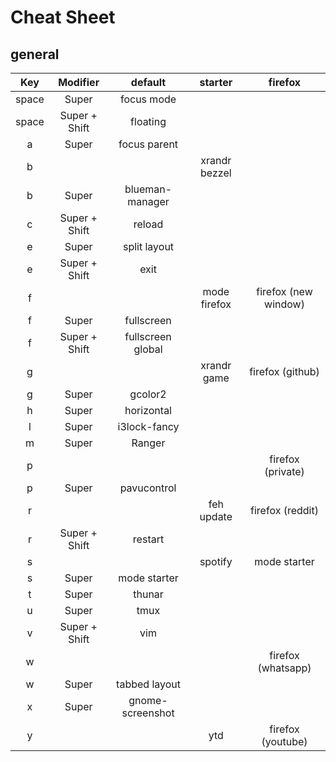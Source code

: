 # Cheat Sheet
## general

| Key   | Modifier      | default           | starter       | firefox              |
| :---: | :-----------: | :---------------: | :-----------: | :------------------: |
| space | Super         | focus mode        |               |                      |
| space | Super + Shift | floating          |               |                      |
| a     | Super         | focus parent      |               |                      |
| b     |               |                   | xrandr bezzel |                      |
| b     | Super         | blueman-manager   |               |                      |
| c     | Super + Shift | reload            |               |                      |
| e     | Super         | split layout      |               |                      |
| e     | Super + Shift | exit              |               |                      |
| f     |               |                   | mode firefox  | firefox (new window) |
| f     | Super         | fullscreen        |               |                      |
| f     | Super + Shift | fullscreen global |               |                      |
| g     |               |                   | xrandr game   | firefox (github)     |
| g     | Super         | gcolor2           |               |                      |
| h     | Super         | horizontal        |               |                      |
| l     | Super         | i3lock-fancy      |               |                      |
| m     | Super         | Ranger            |               |                      |
| p     |               |                   |               | firefox (private)    |
| p     | Super         | pavucontrol       |               |                      |
| r     |               |                   | feh update    | firefox (reddit)     |
| r     | Super + Shift | restart           |               |                      |
| s     |               |                   | spotify       | mode starter         |
| s     | Super         | mode starter      |               |                      |
| t     | Super         | thunar            |               |                      |
| u     | Super         | tmux              |               |                      |
| v     | Super + Shift | vim               |               |                      |
| w     |               |                   |               | firefox (whatsapp)   |
| w     | Super         | tabbed layout     |               |                      |
| x     | Super         | gnome-screenshot  |               |                      |
| y     |               |                   | ytd           | firefox (youtube)    |

